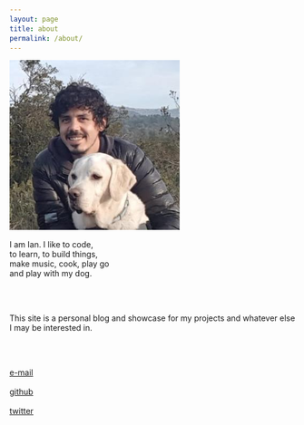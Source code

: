```yaml
---
layout: page
title: about
permalink: /about/
---
```


<img src="/img/prof_pic.jpg" style="width:80vw; max-width:300px">

<br>

I am Ian. I like to code,  <br>
to learn, to build things,  <br>
make music, cook, play go  <br>
and play with my dog.  <br>

<br>
<br>

This site is a personal blog and showcase for my projects and whatever else I may be interested in.

<br>
<br>

<a href="mailto:iansedano@gmail.com">e-mail</a><br><br>
<a href="https://github.com/iansedano" target="_blank">github</a><br><br>
<a href="https://twitter.com" target="_blank">twitter</a><br><br>



<br>
<br>



